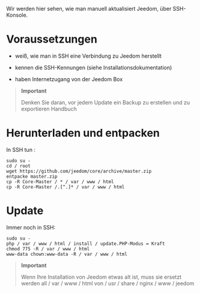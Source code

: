 Wir werden hier sehen, wie man manuell aktualisiert
Jeedom, über SSH-Konsole.

Voraussetzungen 
=========

-   weiß, wie man in SSH eine Verbindung zu Jeedom herstellt

-   kennen die SSH-Kennungen (siehe Installationsdokumentation)

-   haben Internetzugang von der Jeedom Box

> **Important**
>
> Denken Sie daran, vor jedem Update ein Backup zu erstellen und zu exportieren
>Handbuch

Herunterladen und entpacken 
===============================

In SSH tun :

    sudo su -
    cd / root
    wget https://github.com/jeedom/core/archive/master.zip
    entpacke master.zip
    cp -R Core-Master / * / var / www / html
    cp -R Core-Master /.[^.]* / var / www / html

Update 
===========

Immer noch in SSH:

    sudo su -
    php / var / www / html / install / update.PHP-Modus = Kraft
    chmod 775 -R / var / www / html
    www-data chown:www-data -R / var / www / html

> **Important**
>
> Wenn Ihre Installation von Jeedom etwas alt ist, muss sie ersetzt werden
> all / var / www / html von / usr / share / nginx / www / jeedom
